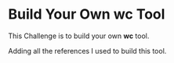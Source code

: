 # Build Your Own wc Tool

This Challenge is to build your own **wc** tool.

Adding all the references I used to build this tool.
